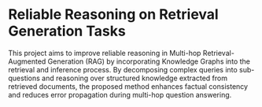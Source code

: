 # Reliable Reasoning on Retrieval Generation Tasks

This project aims to improve reliable reasoning in Multi-hop Retrieval-Augmented Generation (RAG) by incorporating Knowledge Graphs into the retrieval and inference process. By decomposing complex queries into sub-questions and reasoning over structured knowledge extracted from retrieved documents, the proposed method enhances factual consistency and reduces error propagation during multi-hop question answering.
